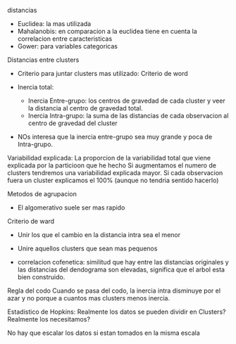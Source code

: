 distancias
- Euclidea: la mas utilizada
- Mahalanobis: en comparacion a la euclidea tiene en cuenta la correlacion entre caracteristicas
- Gower: para variables categoricas

Distancias entre clusters
- Criterio para juntar clusters mas utilizado: Criterio de word

- Inercia total: 
  - Inercia Entre-grupo: los centros de gravedad de cada cluster y veer la distancia al centro de gravedad total. 
  - Inercia Intra-grupo: la suma de las distancias de cada observacion al centro de gravedad del cluster
- NOs interesa que la inercia entre-grupo sea muy grande y poca de Intra-grupo. 

Variabilidad explicada: La proporcion de la variabilidad total que viene explicada por la particioon que he hecho
Si augmentamos el numero de clusters tendremos una variabilidad explicada mayor. Si cada observacion fuera un cluster explicamos el 100% (aunque no tendria sentido hacerlo)

Metodos de agrupacion
- El algomerativo suele ser mas rapido

Criterio de ward
- Unir los que el cambio en la distancia intra sea el menor
- Unire aquellos clusters que sean mas pequenos

- correlacion cofenetica: similitud que hay entre las distancias originales y las distancias del dendograma son elevadas, significa que el arbol esta bien construido.

Regla del codo
Cuando se pasa del codo, la inercia intra disminuye por el azar y no porque a cuantos mas clusters menos inercia.

Estadistico de Hopkins: Realmente los datos se pueden dividir en Clusters? Realmente los necesitamos?


No hay que escalar los datos si estan tomados en la misma escala